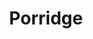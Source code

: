 ---
title: Porridge
metadata:
  servings: '1'
  title: Porridge
  course: Breakfast
ingredients:
- name: water
  amount: 0.5 cups
- name: oat milk
  amount: 0.5 cups
- name: flaxseed
  amount: some
- name: raisins
  amount: some
- name: cinnamon
  amount: 0.5 tsp
- name: oats
  amount: 0.5 cups
- name: chia seeds
  amount: some
- name: dates
  amount: some
cookware:
- name: saucepan
steps:
- description: Grab a saucepan and add the oats, cinnamon, oat milk and water.
- description: Now add some toppings. I use flaxseed, chia seeds, raisins and dates.
- description: Cook on a medium heat, stirring to prevent the porridge from sticking,
    until it's hot and thickened.

---